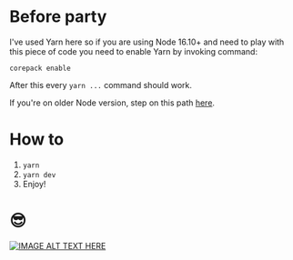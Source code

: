 # Before party

I've used Yarn here so if you are using Node 16.10+ and need to play with this piece of code you need to enable Yarn by invoking command:

`corepack enable`

After this every `yarn ...` command should work.

If you're on older Node version, step on this path [here](https://yarnpkg.com/getting-started/install).

# How to

1. `yarn`
2. `yarn dev`
3. Enjoy!

# 😎

[![IMAGE ALT TEXT HERE](https://img.youtube.com/vi/Qkuu0Lwb5EM/0.jpg)](https://www.youtube.com/watch?v=Qkuu0Lwb5EM)